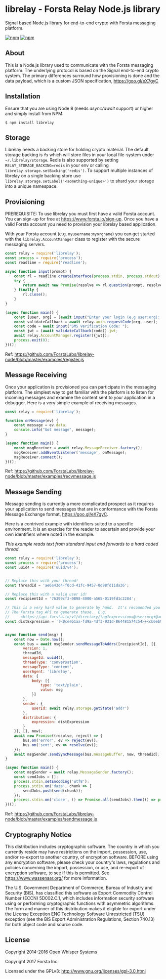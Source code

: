 librelay - Forsta Relay Node.js library
========
Signal based Node.js library for end-to-end crypto with Forsta messaging platform.


[![npm](https://img.shields.io/npm/v/librelay.svg)](https://www.npmjs.com/package/librelay)
[![npm](https://img.shields.io/npm/l/librelay.svg)](https://github.com/ForstaLabs/librelay-node)


About
--------
This is a Node.js library used to communicate with the Forsta messaging
platform.  The underlying protocol is based on the Signal end-to-end
crypto system.  The primary differences surround how provisioning is done
and the data payload, which is a custom JSON specification,
<https://goo.gl/eX7gyC>


Installation
--------
Ensure that you are using Node 8 (needs *async/await* support) or higher and
simply install from NPM:

    $ npm install librelay


Storage
--------
Librelay needs a backing store for holding crypto material.  The default
storage backing is `fs` which will store files in your local file-system
under `~/.librelay/storage`.  Redis is also supported by setting
`RELAY_STORAGE_BACKING=redis` in your env or calling
`librelay.storage.setBacking('redis')`.  To support multiple instances of
librelay on a single backing store use
`librelay.storage.setLabel('<something-unique>')` to shard your storage into
a unique namespace.


Provisioning
-------
PREREQUISITE: To use librelay you must first have a valid Forsta account.  You
can sign-up for free at <https://www.forsta.io/sign-up>.  Once you have a valid
Forsta account you need to provision your librelay based application. 

With your Forsta account (e.g. `myusername:myorgname`) you can get started
with the `librelay.AccountManager` class to register with the secure messaging
servers.

```javascript
const relay = require('librelay');
const process = require('process');
const readline = require('readline');

async function input(prompt) {
    const rl = readline.createInterface(process.stdin, process.stdout);
    try {
        return await new Promise(resolve => rl.question(prompt, resolve));
    } finally {
        rl.close();
    }
}

(async function main() {
    const [user, org] = (await input("Enter your login (e.g user:org): ")).split(':');
    const validateCallback = await relay.auth.requestCode(org, user);
    const code = await input("SMS Verification Code: ");
    const jwt = (await validateCallback(code)).jwt;
    await relay.AccountManager.register({jwt});
    process.exit(0);
})();
```
Ref: <https://github.com/ForstaLabs/librelay-node/blob/master/examples/register.js>


Message Receiving
-------
Once your application is provisioned you can participate in the messaging
platform.   The simplest way to get familiar with the platform is to listen
for incoming messages and examine the content sent to your application in a
debugger.   Here is a very simple example of receiving messages.

```javascript
const relay = require('librelay');

function onMessage(ev) {
    const message = ev.data;
    console.info("Got message", message);
}

(async function main() {
    const msgReceiver = await relay.MessageReceiver.factory();
    msgReceiver.addEventListener('message', onMessage);
    msgReceiver.connect();
})();
```
Ref: <https://github.com/ForstaLabs/librelay-node/blob/master/examples/recvmessage.js>


Message Sending
-------
Message sending is currently a more complicated prospect as it requires your
application to send messages that are in conformance with the Forsta Message
Exchange format, <https://goo.gl/eX7gyC>.

Here is a contrived example with identifiers suited to a specific environment.
It is an exercise for the reader to ascertain and provide your own identifiers
where noted in the example.

*This example reads text from standard input and forwards to a hard coded
thread.*
```javascript
const relay = require('librelay');
const process = require('process');
const uuid4 = require('uuid/v4');


// Replace this with your thread!
const threadId = 'ae6a43d4-f0cd-41fc-9457-0d98fd11da36';

// Replace this with a valid user id!
const recipientId = '76399cf3-0898-4000-a565-0119fd1c2284';

// This is a very hard value to generate by hand.  It's recomended you use
// The Forsta tag API to generate these.  E.g.
//     <https://api.forsta.io/v1/directory/tag?expression=@user:org+@another.user:another.org>
const distExpression = '(<0ceeb1aa-fd9a-4df3-931d-864481574c54>+<cb6eb937-67e2-4cca-849a-d640b88d9eae>)';


async function send(msg) {
    const now = Date.now();
    const bus = await msgSender.sendMessageToAddrs([recipientId], [{
        version: 1,
        threadId,
        messageId: uuid4(),
        threadType: 'conversation',
        messageType: 'content',
        userAgent: 'librelay',
        data: {
            body: [{
                type: 'text/plain',
                value: msg
            }]
        },
        sender: {
            userId: await relay.storage.getState('addr')
        },
        distribution: {
            expression: distExpression
        }
    }], [], now);
    await new Promise((resolve, reject) => {
        bus.on('error', ev => reject(ev));
        bus.on('sent', ev => resolve(ev));
    });
    await msgSender.sendSyncMessage(bus.messageBuffer, now, threadId);
}

(async function main() {
    const msgSender = await relay.MessageSender.factory();
    const sendJobs = [];
    process.stdin.setEncoding('utf8');
    process.stdin.on('data', chunk => {
        sendJobs.push(send(chunk));
    });
    process.stdin.on('close', () => Promise.all(sendJobs).then(() => process.exit(0)));
})();
```
Ref: <https://github.com/ForstaLabs/librelay-node/blob/master/examples/sendmessage.js>


Cryptography Notice
--------
This distribution includes cryptographic software. The country in which you
currently reside may have restrictions on the import, possession, use, and/or
re-export to another country, of encryption software.  BEFORE using any
encryption software, please check your country's laws, regulations and
policies concerning the import, possession, or use, and re-export of
encryption software, to see if this is permitted.  See
<https://www.wassenaar.org/> for more information.

The U.S. Government Department of Commerce, Bureau of Industry and Security
(BIS), has classified this software as Export Commodity Control Number (ECCN)
5D002.C.1, which includes information security software using or performing
cryptographic functions with asymmetric algorithms.  The form and manner of
this distribution makes it eligible for export under the License Exception ENC
Technology Software Unrestricted (TSU) exception (see the BIS Export
Administration Regulations, Section 740.13) for both object code and source code.


License
--------
Copyright 2014-2016 Open Whisper Systems

Copyright 2017 Forsta Inc.

Licensed under the GPLv3: http://www.gnu.org/licenses/gpl-3.0.html

